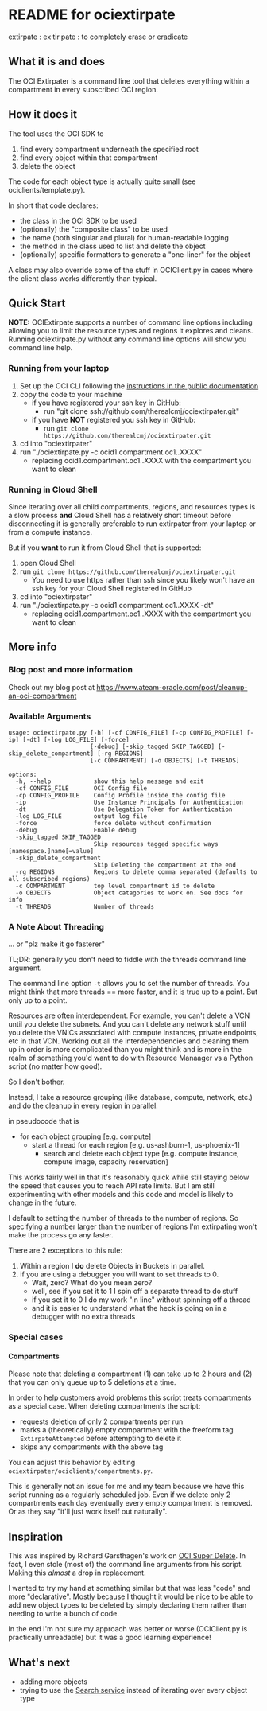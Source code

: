 # README for ociextirpate

extirpate
: ex·tir·pate
: to completely erase or eradicate

## What it is and does

The OCI Extirpater is a command line tool that deletes everything within a compartment in every subscribed OCI region.

## How it does it

The tool uses the OCI SDK to

1. find every compartment underneath the specified root
2. find every object within that compartment
3. delete the object

The code for each object type is actually quite small (see ociclients/template.py).

In short that code declares:

* the class in the OCI SDK to be used
* (optionally) the "composite class" to be used
* the name (both singular and plural) for human-readable logging
* the method in the class used to list and delete the object
* (optionally) specific formatters to generate a "one-liner" for the object

A class may also override some of the stuff in OCIClient.py in cases where the client class works differently than
typical.

## Quick Start

**NOTE:** OCIExtirpate supports a number of command line options including allowing you to limit
the resource types and regions it explores and cleans.
Running ociextirpate.py without any command line options will show you command line help.

### Running from your laptop

1. Set up the OCI CLI following the [instructions in the public documentation](https://docs.oracle.com/en-us/iaas/Content/API/SDKDocs/cliinstall.htm)
1. copy the code to your machine
   * if you have registered your ssh key in GitHub:
     * run "git clone ssh://github.com/therealcmj/ociextirpater.git"
   * if you have **NOT** registered you ssh key in GitHub:
       * run `git clone https://github.com/therealcmj/ociextirpater.git`
1. cd into "ociextirpater"
1. run "./ociextirpate.py -c ocid1.compartment.oc1..XXXX"
   * replacing ocid1.compartment.oc1..XXXX with the compartment you want to clean

### Running in Cloud Shell

Since iterating over all child compartments, regions, and resources types is a slow process **and** Cloud Shell has
a relatively short timeout before disconnecting it is generally preferable to run extirpater from your laptop or
from a compute instance.

But if you **want** to run it from Cloud Shell that is supported:

1. open Cloud Shell
1. run `git clone https://github.com/therealcmj/ociextirpater.git`
   * You need to use https rather than ssh since you likely won't have an ssh key for your Cloud Shell registered in GitHub
1. cd into "ociextirpater"
1. run "./ociextirpate.py -c ocid1.compartment.oc1..XXXX -dt"
   * replacing ocid1.compartment.oc1..XXXX with the compartment you want to clean

## More info

### Blog post and more information
Check out my blog post at
<https://www.ateam-oracle.com/post/cleanup-an-oci-compartment>

### Available Arguments
```
usage: ociextirpate.py [-h] [-cf CONFIG_FILE] [-cp CONFIG_PROFILE] [-ip] [-dt] [-log LOG_FILE] [-force]
                       [-debug] [-skip_tagged SKIP_TAGGED] [-skip_delete_compartment] [-rg REGIONS]
                       [-c COMPARTMENT] [-o OBJECTS] [-t THREADS]

options:
  -h, --help            show this help message and exit
  -cf CONFIG_FILE       OCI Config file
  -cp CONFIG_PROFILE    Config Profile inside the config file
  -ip                   Use Instance Principals for Authentication
  -dt                   Use Delegation Token for Authentication
  -log LOG_FILE         output log file
  -force                force delete without confirmation
  -debug                Enable debug
  -skip_tagged SKIP_TAGGED
                        Skip resources tagged specific ways [namespace.]name[=value]
  -skip_delete_compartment
                        Skip Deleting the compartment at the end
  -rg REGIONS           Regions to delete comma separated (defaults to all subscribed regions)
  -c COMPARTMENT        top level compartment id to delete
  -o OBJECTS            Object catagories to work on. See docs for info
  -t THREADS            Number of threads
  ```

### A Note About Threading

... or "plz make it go fasterer"

TL;DR: generally you don't need to fiddle with the threads command line argument.


The command line option `-t` allows you to set the number of threads. You might think that more threads == more faster,
and it is true up to a point. But only up to a point.

Resources are often interdependent. For example, you can't delete a VCN until you delete the subnets. And you can't
delete any network stuff until you delete the VNICs associated with compute instances, private endpoints, etc in that
VCN. Working out all the interdependencies and cleaning them up in order is more complicated than you might think and
is more in the realm of something you'd want to do with Resource Manaager vs a Python script (no matter how good).

So I don't bother.

Instead, I take a resource grouping (like database, compute, network, etc.) and do the cleanup in every region in
parallel.

in pseudocode that is

* for each object grouping [e.g. compute]
  * start a thread for each region [e.g. us-ashburn-1, us-phoenix-1]
    * search and delete each object type [e.g. compute instance, compute image, capacity reservation]

This works fairly well in that it's reasonably quick while still staying below the speed that causes you to reach
API rate limits. But I am still experimenting with other models and this code and model is likely to change in the
future.

I default to setting the number of threads to the number of regions. So specifying a number larger than the number of
regions I'm extirpating won't make the process go any faster. 

There are 2 exceptions to this rule:
1. Within a region I **do** delete Objects in Buckets in parallel.
1. if you are using a debugger you will want to set threads to 0.
    * Wait, zero? What do you mean zero?
    * well, see if you set it to 1 I spin off a separate thread to do stuff
    * if you set it to 0 I do my work "in line" without spinning off a thread
    * and it is easier to understand what the heck is going on in a debugger with no extra threads
 



### Special cases

#### Compartments
Please note that deleting a compartment (1) can take up to 2 hours and (2) that you can only queue up to 5 deletions
at a time.

In order to help customers avoid problems this script treats compartments as a special case. When deleting compartments
the script:
* requests deletion of only 2 compartments per run
* marks a (theoretically) empty compartment with the freeform tag `ExtirpateAttempted` before attempting to delete it
* skips any compartments with the above tag

You can adjust this behavior by editing `ociextirpater/ociclients/compartments.py`.

This is generally not an issue for me and my team because we have this script running as a regularly scheduled job.
Even if we delete only 2 compartments each day eventually every empty compartment is removed. Or as they say "it'll
just work itself out naturally".


## Inspiration

This was inspired by Richard Garsthagen's work on [OCI Super Delete](https://github.com/AnykeyNL/OCI-SuperDelete). In
fact, I even stole (most of) the command line arguments from his script. Making this *almost* a drop in replacement.

I wanted to try my hand at something similar but that was less "code" and more "declarative". Mostly because I thought
it would be nice to be able to add new object types to be deleted by simply declaring them rather than needing to write
a bunch of code.

In the end I'm not sure my approach was better or worse (OCIClient.py is practically unreadable) but it was a good
learning experience!

## What's next

* adding more objects
* trying to use the [Search service](https://docs.oracle.com/en-us/iaas/Content/Search/home.htm) instead of iterating over every object type
